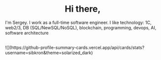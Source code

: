 <h1 align="center">Hi there,</h1> 
<p>I'm Sergey. I work as a full-time software engineer. I like technology: 1C, web2/3, DB (SQL/NewSQL/NoSQL), blockchain, programming, devops, AI, software architecture</p><br />
![](https://github-profile-summary-cards.vercel.app/api/cards/stats?username=sibkron&theme=solarized_dark)
